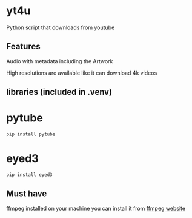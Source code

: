 # yt4u
Python script that downloads from youtube

## Features

Audio with metadata including the Artwork

High resolutions are available like it can download 4k videos

## libraries (included in .venv)

# pytube
```bash
pip install pytube
```

# eyed3
```bash
pip install eyed3
```

## Must have
ffmpeg installed on your machine
you can install it from [ffmpeg website](https://ffmpeg.org/download.html)


